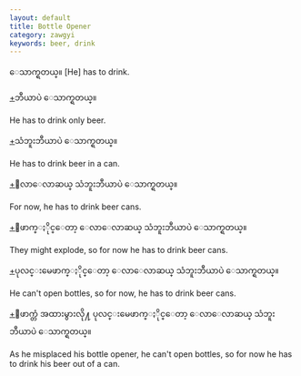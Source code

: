 ```yaml
---
layout: default
title: Bottle Opener
category: zawgyi
keywords: beer, drink
---
```


<p><span class='zawgyi'>ေသာက္ရတယ္။</span> [He] has to drink.</p>
<p class="hide-trigger"><a href='#'>+</a><span class='zawgyi'>ဘီယာပဲ ေသာက္ရတယ္။</span></p>
<p class='hide-this'>He has to drink only beer.</p>

<p class="hide-trigger"><a href='#'>+</a><span class='zawgyi'>သံဘူးဘီယာပဲ ေသာက္ရတယ္။</span></p>
<p class='hide-this'>He has to drink beer in a can.</p>

<p class="hide-trigger"><a href='#'>+</a><span class='zawgyi'>ေလာေလာဆယ္ သံဘူးဘီယာပဲ ေသာက္ရတယ္။</span></p>
<p class='hide-this'>For now, he has to drink beer cans.</p>

<p class="hide-trigger"><a href='#'>+</a><span class='zawgyi'>ေဖာက္ႏိုင္ေတာ့ ေလာေလာဆယ္ သံဘူးဘီယာပဲ ေသာက္ရတယ္။</span></p>
<p class='hide-this'>They might explode, so for now he has to drink beer cans.</p>

<p class="hide-trigger"><a href='#'>+</a><span class='zawgyi'>ပုလင္းမေဖာက္ႏိုင္ေတာ့ ေလာေလာဆယ္ သံဘူးဘီယာပဲ ေသာက္ရတယ္။</span></p>
<p class='hide-this'>He can't open bottles, so for now, he has to drink beer cans.</p>

<p class="hide-trigger"><a href='#'>+</a><span class='zawgyi'>ေဖာက္တံ အထားမွားလို႔ ပုလင္းမေဖာက္ႏိုင္ေတာ့ ေလာေလာဆယ္ သံဘူးဘီယာပဲ ေသာက္ရတယ္။</span></p>
<p class='hide-this'>As he misplaced his bottle opener, he can't open bottles, so for now he has to drink his beer out of a can.</p>
